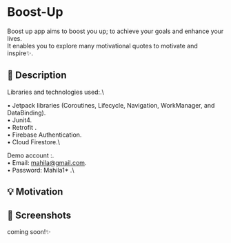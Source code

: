 # Boost-Up
Boost up app aims to boost you up; to achieve your goals and enhance your lives.\
It enables you to explore many motivational quotes to motivate and inspire✨.

## :scroll: Description


Libraries and technologies used:.\

•	Jetpack libraries (Coroutines, Lifecycle, Navigation, WorkManager, and DataBinding).\
•	Junit4.\
•	Retrofit .\
•	Firebase Authentication.\
•	Cloud Firestore.\

 
Demo account :.\
•	Email: mahila@gmail.com.\
•	Password: Mahila1* .\


## :bulb: Motivation
 

## :camera_flash: Screenshots
 coming soon!✨

